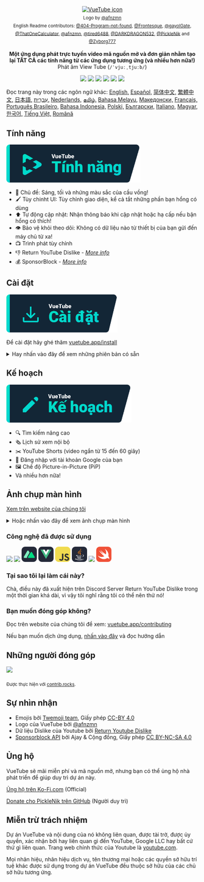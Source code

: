 <p align="center">
  <a href="https://vuetube.app/">
    <img src="https://cdn.discordapp.com/attachments/751596360108605500/980418672331988992/VueTube_Dark.svg" alt="VueTube icon" width="500"/>
  </a>
  </br>
  <sub>Logo by <a href="https://github.com/afnzmn">@afnzmn</a></sub> </br>
  <sub>English Readme contributors: <a href="https://github.com/404-Program-not-found">@404-Program-not-found</a>, <a href="https://github.com/Frontesque">@Frontesque</a>, <a href="https://github.com/gayolGate">@gayolGate</a>, <a href="https://github.com/ThatOneCalculator">@ThatOneCalculator</a>, <a href="https://github.com/afnzmn">@afnzmn</a>, <a href="https://github.com/tired6488">@tired6488</a>, <a href="https://github.com/DARKDRAGON532">@DARKDRAGON532</a>, <a href="https://github.com/PickleNik">@PickleNik</a> and <a href="https://github.com/Zyborg777">@Zyborg777</a></sub>
  </br>
  </br>
<strong>Một ứng dụng phát trực tuyến video mã nguồn mở và đơn giản nhằm tạo lại TẤT CẢ các tính năng từ các ứng dụng tương ứng (và nhiều hơn nữa!)</strong>
</br>
Phát âm View Tube (<code>/ˈvjuːˌtjuːb/</code>)
</p>

<p align="center">
  <a href="https://github.com/VueTubeApp/VueTube/blob/main/LICENSE" alt="License"><img src="https://img.shields.io/github/license/VueTubeApp/VueTube"></img></a>
  <a href="https://github.com/VueTubeApp/VueTube/actions/workflows/ci.yml" alt="CI"><img src="https://github.com/VueTubeApp/VueTube/actions/workflows/ci.yml/badge.svg"></img></a>
  <a href="https://reddit.com/r/vuetube" alt="Reddit"><img src="https://img.shields.io/reddit/subreddit-subscribers/vuetube?label=r%2FVuetube&logo=reddit&logoColor=white"></img></a>
  <a href="https://t.me/VueTube" alt="Telegram"><img src="https://img.shields.io/endpoint?label=VueTube&url=https%3A%2F%2Ftelegram-badge-4mbpu8e0fit4.runkit.sh%2F%3Furl%3Dhttps%3A%2F%2Ft.me%2FVuetube"></img></a>
  <a href="https://discord.gg/7P8KJrdd5W" alt="Discord"><img src="https://img.shields.io/discord/946587366242533377?label=Discord&style=flat&logo=discord&logoColor=white"></img></a>
  <a href="https://twitter.com/VueTubeApp" alt="Twitter"><img src="https://img.shields.io/twitter/follow/VueTubeApp?label=Follow&style=flat&logo=twitter"></img></a>
</p>

Đọc trang này trong các ngôn ngữ khác: [English,](/readme.md) [Español,](readme.es.md) [简体中文,](readme.zh-hans.md) [繁體中文,](readme.zh-hant.md) [日本語,](readme.ja.md) [עִברִית,](readme.he.md) [Nederlands,](readme.nl.md) [தமிழ்,](readme.ta.md) [Bahasa Melayu,](readme.ms.md) [Македонски,](readme.mk.md) [Français,](readme.fr.md) [Português Brasileiro,](readme.pt-br.md) [Bahasa Indonesia,](readme.id.md) [Polski,](readme.pl.md) [Български,](readme.bg.md) [Italiano,](readme.it.md) [Magyar,](readme.hu.md) [한국어,](readme.kr.md) [Tiếng Việt,](readme.vi.md) [Română](readme.ro.md)

## Tính năng

<img src="../resources/readme-vi/Features.vi.svg" alt="VueTube icon" height="100"/>

- 🎨 Chủ đề: Sáng, tối và nhứng màu sắc của cầu vồng!
- 🖌️ Tùy chinht UI: Tùy chỉnh giao diện, kể cả tắt những phần bạn hổng có dùng
- ⬆️ Tự động cập nhật: Nhận thông báo khi cập nhật hoặc hạ cấp nếu bận hổng có thích!
- 👁️ Bảo vệ khỏi theo dõi: Không có dữ liệu nào từ thiết bị của bạn gửi đến máy chủ từ xa!
- 📺 Trình phát tùy chỉnh
- 👎 Return YouTube Dislike - [_More info_](https://returnyoutubedislike.com)
- 💰 SponsorBlock - [_More info_](https://sponsor.ajay.app)

## Cài đặt

<img src="../resources/readme-vi/Install.vi.svg" alt="VueTube icon" height="100"/>

Để cài đặt hãy ghé thăm [vuetube.app/install](https://www.vuetube.app/install)

<details>
  <summary>Hay nhấn vào đây để xem những phiên bản có sẵn</summary>
<br />

### Android

| <a href=https://nightly.link/VueTubeApp/VueTube/workflows/ci/main/android.zip><img id="im" width="200" src=../resources/getunstable.png></a> | <a href=https://github.com/VueTubeApp/VueTube/releases/download/0.3/VueTube-Canary-June-22-2022.apk><img id="im" width="200" src=../resources/getcanary.png></a> | <a href=https://vuetube.app/install><img id="im" width="200" src=../resources/getstable.png></a> |
| ------------------------------------------------------------------------------------------------------------------------------------------- | --------------------------------------------------------------------------------------------------------------------------------------------------------------- | ----------------------------------------------------------------------------------------------- |
| Hơi bất ổn định xíu nhưng được tận hưởng tính năng mới                                                                                      | Ít lỗi hơn bản unstable nhưng có nhiều tính năng hơn bản stable                                                                                                 | Chưa có sẵn đâu nha                                                                             |

### iOS

| <a href=https://nightly.link/VueTubeApp/VueTube/workflows/ci/main/iOS.zip><img id="im" width="200" src=../resources/getunstable.png></a> | <a href=https://cdn.discordapp.com/attachments/949908267855921163/972164558930198528/VueTube-Canary-May-6-2022.ipa><img id="im" width="200" src=../resources/getcanary.png></a> | <a href=https://vuetube.app/install><img id="im" width="200" src=../resources/getstable.png></a> |
| --------------------------------------------------------------------------------------------------------------------------------------- | ------------------------------------------------------------------------------------------------------------------------------------------------------------------------------ | ----------------------------------------------------------------------------------------------- |
| Hơi bất ổn định xíu nhưng được tận hưởng tính năng mới                                                                                  | Ít lỗi hơn bản unstable nhưng có nhiều tính năng hơn bản stable                                                                                                                | Chưa có sẵn đâu nha                                                                             |

</details>

## Kế hoạch

<img src="../resources/readme-vi/Plans.vi.svg" alt="VueTube icon" height="100"/>

- 🔍 Tìm kiếm nâng cao
- 🗞️ Lịch sử xem nội bộ
- ✂️ YouTube Shorts (video ngắn từ 15 đến 60 giây)
- 🧑 Đăng nhập với tài khoản Google của bạn
- 🖼️ Chế độ Picture-in-Picture (PiP)
- Và nhiều hơn nữa!

## Ảnh chụp màn hình

[Xem trên website của chúng tôi](https://www.vuetube.app/info/screenshots)

<details>
  <summary> Hoặc nhấn vào đây để xem ảnh chụp màn hình </summary>
<br />
  
<img src="https://vuetube.app/wtch.png" width="400">
<img src="https://vuetube.app/stng.png" width="400">
<img src="https://vuetube.app/srch.png" width="400">
     
</details>

### Công nghệ đã được sử dụng

<a href="https://capacitorjs.com/solution/vue"><img src="https://cdn.discordapp.com/attachments/953538236716814356/955694368742834176/Capacitator-Dark.svg" height=40/></a> <a href="https://vuetifyjs.com/"><img src="https://cdn.discordapp.com/attachments/810799100940255260/973719873467342908/Vuetify-Dark.svg" height=40/></a> <a href="https://nuxtjs.org/"><img src="https://github.com/tandpfun/skill-icons/raw/main/icons/NuxtJS-Dark.svg" height=40/></a> <a href="https://vuejs.org/"><img src="https://github.com/tandpfun/skill-icons/raw/main/icons/VueJS-Dark.svg" height=40/></a> <a href="https://javascript.com/"><img src="https://github.com/tandpfun/skill-icons/raw/main/icons/JavaScript.svg" height=40/></a> <a href="https://java.com/"><img src="https://github.com/tandpfun/skill-icons/raw/main/icons/Java-Dark.svg" height=40/></a> <a href="https://gradle.com/"><img src="https://cdn.discordapp.com/attachments/810799100940255260/955691550560636958/Gradle.svg" height=40/></a> <a href="https://developer.apple.com/swift/"><img src="https://github.com/tandpfun/skill-icons/raw/main/icons/Swift.svg" height=40/></a>

### Tại sao tôi lại làm cái này?

Chà, điều này đã xuất hiện trên Discord Server Return YouTube Dislike trong một thời gian khá dài, vì vậy tôi nghĩ rằng tôi có thể nên thử nó!

### Bạn muốn đóng góp không?

Đọc trên website của chúng tôi để xem: [vuetube.app/contributing](https://www.vuetube.app/contributing)

Nếu bạn muốn dịch ứng dụng, [nhấn vào đây](/NUXT/plugins/languages) và đọc hướng dẫn

## Những người đóng góp

<a href="https://github.com/VueTubeApp/VueTube/graphs/contributors">
  <img src="https://contrib.rocks/image?repo=VueTubeApp/VueTube" />
</a>

<sub>Được thực hiện với [contrib.rocks](https://contrib.rocks). </sub>

## Sự nhìn nhận

- Emojis bởi [Twemoji team](https://twemoji.twitter.com/), Giấy phép [CC-BY 4.0](https://creativecommons.org/licenses/by/4.0/)
- Logo của VueTube bởi [@afnzmn](https://github.com/afnzmn)
- Dữ liệu Dislike của Youtube bởi [Return Youtube Dislike](https://returnyoutubedislike.com)
- [Sponsorblock API](https://sponsor.ajay.app) bởi Ajay & Cộng đồng, Giấy phép [CC BY-NC-SA 4.0](https://creativecommons.org/licenses/by-nc-sa/4.0/)

## Ủng hộ

VueTube sẽ mãi miễn phí và mã nguồn mở, nhưng bạn có thể ủng hộ nhà phát triển để giúp duy trì dự án này.

[Ủng hộ trên Ko-Fi.com](https://ko-fi.com/vuetube) (Official)

[Donate cho PickleNik trên GitHub](https://github.com/sponsors/PickleNik) (Người duy trì)

## Miễn trừ trách nhiệm

Dự án VueTube và nội dung của nó không liên quan, được tài trờ, được ủy quyền, xác nhận bởi hay liên quan gì đến YouTube, Google LLC hay bất cứ thứ gì liên quan. Trang web chính thức của Youtube là [youtube.com](https://www.youtube.com).

Mọi nhãn hiệu, nhãn hiệu dịch vụ, tên thương mại hoặc các quyền sở hữu trí tuệ khác được sử dụng trong dự án VueTube đều thuộc sở hữu của các chủ sở hữu tương ứng.
